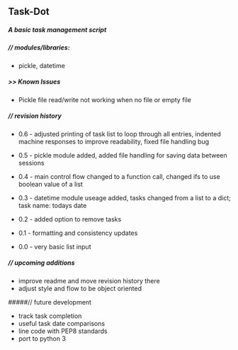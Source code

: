 ## Task-Dot

##### A basic task management script

##### // modules/libraries:
- pickle, datetime

##### >> Known Issues
 - Pickle file read/write not working when no file or empty file


##### // revision history

 - 0.6 - adjusted printing of task list to loop through all entries, indented machine responses to improve readability, fixed file handling bug

 - 0.5 - pickle module added, added file handling for saving data between sessions

 - 0.4 - main control flow changed to a function call, changed ifs to use boolean value of a list

 - 0.3 - datetime module useage added, tasks changed from a list to a dict; task name: todays date

 - 0.2 - added option to remove tasks

 - 0.1 - formatting and consistency updates

 - 0.0 - very basic list input


##### // upcoming additions
 - improve readme and move revision history there
 - adjust style and flow to be object oriented


#####// future development
 - track task completion
 - useful task date comparisons
 - line code with PEP8 standards
 - port to python 3
 
